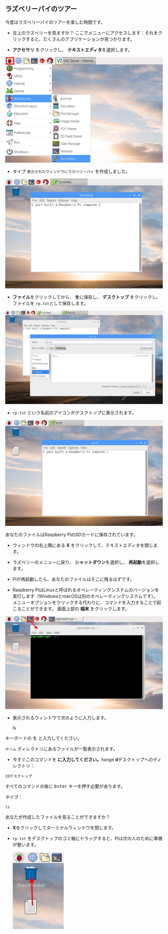 ## ラズベリーパイのツアー

今度はラズベリーパイのツアーを楽しむ時間です。

+ 左上のラズベリーを見ますか？ ここでメニューにアクセスします：それをクリックすると、たくさんのアプリケーションが見つかります。

+ **アクセサリ** をクリックし、 **テキストエディタ**を選択します。

![スクリーンショット](images/pi-accessories.png)

+ タイプ `表示されたウィンドウにラズベリーパイ` を作成しました。

![スクリーンショット](images/pi-text-editor.png)

+ **ファイル**をクリックしてから、 **を**に保存し、 **デスクトップ** をクリックし、ファイルを `rp.txt`として保存します。

![スクリーンショット](images/pi-save.png)

+ `rp.txt` という名前のアイコンがデスクトップに表示されます。

![スクリーンショット](images/pi-saved.png)

あなたのファイルはRaspberry PiのSDカードに保存されています。

+ ウィンドウの右上隅にある **X** をクリックして、テキストエディタを閉じます。

+ ラズベリーのメニューに戻り、 **シャットダウン**を選択し、 **再起動**を選択します。

+ Piが再起動したら、あなたのファイルはそこに残るはずです。

+ Raspberry PiはLinuxと呼ばれるオペレーティングシステムのバージョンを実行します（WindowsとmacOSは別のオペレーティングシステムです）。 メニューオプションをクリックする代わりに、コマンドを入力することで起こることができます。 画面上部の **端末** をクリックします。

![スクリーンショット](images/pi-command-prompt.png)

+ 表示されるウィンドウで次のように入力します。

    ls
    

キーボードの</kbd> を <kbd>と入力してください。</p> 

<p>
  <code>ホーム</code> ディレクトリにあるファイルが一覧表示されます。
</p>

<ul>
  <li>
    今すぐこのコマンドを <strong>に入力してください。</strong>hange <strong>d</strong>デスクトップへのディレクトリ：
  </li>
</ul>

<pre><code>CDデスクトップ
</code></pre>

<p>
  すべてのコマンドの後に <kbd>Enter</kbd> キーを押す必要があります。
</p>

<p>
  タイプ：
</p>

<pre><code>ls
</code></pre>

<p>
  あなたが作成したファイルを見ることができますか？
</p>

<ul>
  <li>
    <p>
      <strong>X</strong>をクリックしてターミナルウィンドウを閉じます。
    </p>
  </li>
  <li>
    <p>
      <code>rp.txt</code> をデスクトップのゴミ箱にドラッグすると、Piは次の人のために準備が整います。
    </p>
    <p>
      <img src="images/pi-waste.png" alt="スクリーンショット" />
    </p>
  </li>
</ul>